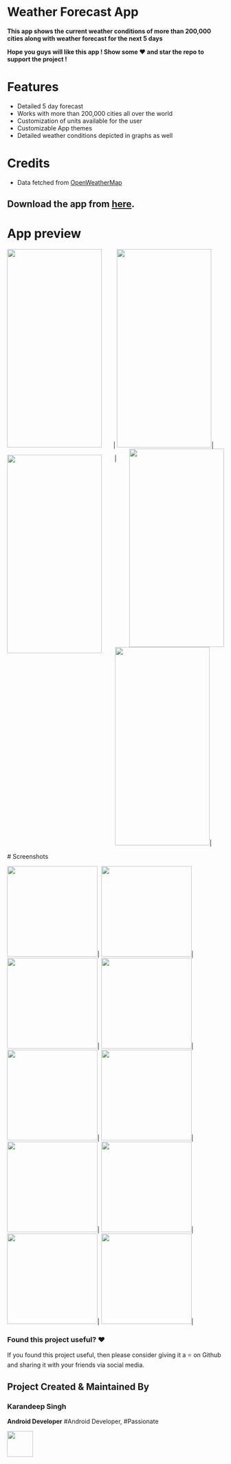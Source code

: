 # Weather Forecast App

**This app shows the current weather conditions of more than 200,000 cities along with weather forecast for the next 5 days**

**Hope you guys will like this app ! Show some ❤️ and star the repo to support the project !**

# Features

* Detailed 5 day forecast
* Works with more than 200,000 cities all over the world
* Customization of units available for the user
* Customizable App themes
* Detailed weather conditions depicted in graphs as well

# Credits
*  Data fetched from [OpenWeatherMap](https://openweathermap.org/)  

## Download the app from [here](https://github.com/Karandeep98/Weather/raw/master/apk/weather%20app.apk).

# App preview 
<p align="center">
<img align="left"  src="https://github.com/Karandeep98/Weather/blob/master/screenshots/record1.gif" width="220" height="460"  />|
  <img src="https://github.com/Karandeep98/Weather/blob/master/screenshots/record2.gif" width="220" height="460" />|
 <img align="right"  src="https://github.com/Karandeep98/Weather/blob/master/screenshots/record3.gif" width="220" height="460"  />
  </p>

<p align="center">
<img align="left"  src="https://github.com/Karandeep98/Weather/blob/master/screenshots/record4.gif" width="220" height="460"  />|
  <img src="https://github.com/Karandeep98/Weather/blob/master/screenshots/record5.gif" width="220" height="460" />|
  </p>
# Screenshots

<img src="https://github.com/Karandeep98/Weather/blob/master/screenshots/Screenshot%20(252).png"  width="210">|
<img src="https://github.com/Karandeep98/Weather/blob/master/screenshots/Screenshot%20(253).png"  width="210">|
<img src="https://github.com/Karandeep98/Weather/blob/master/screenshots/Screenshot%20(255).png"  width="210">|
<img src="https://github.com/Karandeep98/Weather/blob/master/screenshots/Screenshot%20(257).png"  width="210">|
<img src="https://github.com/Karandeep98/Weather/blob/master/screenshots/Screenshot%20(259).png"  width="210">|
<img src="https://github.com/Karandeep98/Weather/blob/master/screenshots/Screenshot%20(260).png"  width="210">|
<img src="https://github.com/Karandeep98/Weather/blob/master/screenshots/Screenshot%20(262).png"  width="210">|
<img src="https://github.com/Karandeep98/Weather/blob/master/screenshots/Screenshot%20(263).png"  width="210">|
<img src="https://github.com/Karandeep98/Weather/blob/master/screenshots/Screenshot%20(267).png"  width="210">|
<img src="https://github.com/Karandeep98/Weather/blob/master/screenshots/Screenshot%20(266).png"  width="210">|


### Found this project useful? :heart:

If you found this project useful, then please consider giving it a :star: on Github and sharing it with your friends via social media.

## Project Created & Maintained By

### Karandeep Singh   
**Android Developer** #Android Developer, #Passionate

<a href="https://www.linkedin.com/in/karandeep98/"><img src="https://github.com/aritraroy/social-icons/blob/master/linkedin-icon.png?raw=true" width="60"></a>
